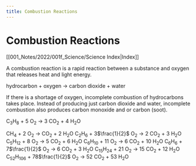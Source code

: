 ```yaml
---
title: Combustion Reactions
---
```

# Combustion Reactions
[[001_Notes/2022/001f_Science/Science Index|Index]]

A combustion reaction is a rapid reaction between a substance and oxygen that releases heat and light energy.


hydrocarbon + oxygen → carbon dioxide + water

If there is a shortage of oxygen, incomplete combustion of hydrocarbons takes place.
Instead of producing just carbon dioxide and water, incomplete combustion also produces carbon monoxide and or carbon (soot).

C<sub>3</sub>H<sub>8</sub> + 5 O<sub>2</sub> → 3 CO<sub>2</sub> + 4 H<sub>2</sub>O

C<sub></sub>H<sub>4</sub> + 2 O<sub>2</sub> → CO<sub>2</sub> + 2 H<sub>2</sub>O
C<sub>2</sub>H<sub>6</sub> + 3$\frac{1}{2}$ O<sub>2</sub> → 2 CO<sub>2</sub> + 3 H<sub>2</sub>O
C<sub>5</sub>H<sub>12</sub> + 8 O<sub>2</sub> → 5 CO<sub>2</sub> + 6 H<sub>2</sub>O
C<sub>6</sub>H<sub>10</sub> + 11 O<sub>2</sub> → 6 CO<sub>2</sub> + 10 H<sub>2</sub>O
C<sub>6</sub>H<sub>6</sub> + 7$\frac{1}{2}$ O<sub>2</sub> → 6 CO<sub>2</sub> + 3 H<sub>2</sub>O
C<sub>15</sub>H<sub>24</sub> + 21 O<sub>2</sub> → 15 CO<sub>2</sub> + 12 H<sub>2</sub>O
C<sub>52</sub>H<sub>106</sub> + 78$\frac{1}{2}$ O<sub>2</sub> → 52 CO<sub>2</sub> + 53 H<sub>2</sub>O

